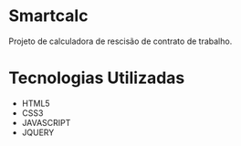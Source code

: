 # Smartcalc

Projeto de calculadora de rescisão de contrato de trabalho.

# Tecnologias Utilizadas

<ul>
  <li>HTML5</li>
  <li>CSS3</li>
  <li>JAVASCRIPT</li>
  <li>JQUERY</li>
<ul>
